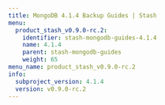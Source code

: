 ```yaml
---
title: MongoDB 4.1.4 Backup Guides | Stash
menu:
  product_stash_v0.9.0-rc.2:
    identifier: stash-mongodb-guides-4.1.4
    name: 4.1.4
    parent: stash-mongodb-guides
    weight: 65
menu_name: product_stash_v0.9.0-rc.2
info:
  subproject_version: 4.1.4
  version: v0.9.0-rc.2
---
```


